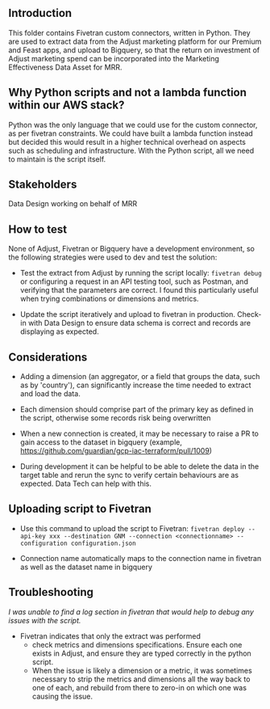 ## Introduction
This folder contains Fivetran custom connectors, written in Python. They are used to extract data from the Adjust marketing platform for our Premium and Feast apps, and upload to Bigquery, so that the return on investment of Adjust marketing spend can be incorporated into the Marketing Effectiveness Data Asset for MRR.

## Why Python scripts and not a lambda function within our AWS stack?
Python was the only language that we could use for the custom connector, as per fivetran constraints. We could have built a lambda function instead but decided this would result in a higher technical overhead on aspects such as scheduling and infrastructure. With the Python script, all we need to maintain is the script itself.

## Stakeholders 
Data Design working on behalf of MRR

## How to test
None of Adjust, Fivetran or Bigquery have a development environment, so the following strategies were used to dev and test the solution:

- Test the extract from Adjust by running the script locally:
`fivetran debug`
or configuring a request in an API testing tool, such as Postman, and verifying that the parameters are correct. I found this particularly useful when trying combinations or dimensions and metrics. 

- Update the script iteratively and upload to fivetran in production. Check-in with Data Design to ensure data schema is correct and records are displaying as expected.

## Considerations
- Adding a dimension (an aggregator, or a field that groups the data, such as by 'country'), can significantly increase the time needed to extract and load the data.

- Each dimension should comprise part of the primary key as defined in the script, otherwise some records risk being overwritten

- When a new connection is created, it may be necessary to raise a PR to gain access to the dataset in bigquery (example, https://github.com/guardian/gcp-iac-terraform/pull/1009)

- During development it can be helpful to be able to delete the data in the target table and rerun the sync to verify certain behaviours are as expected. Data Tech can help with this.

## Uploading script to Fivetran
- Use this command to upload the script to Fivetran:
`fivetran deploy --api-key xxx --destination GNM --connection <connectionname> --configuration configuration.json`

- Connection name automatically maps to the connection name in fivetran as well as the dataset name in bigquery

## Troubleshooting
_I was unable to find a log section in fivetran that would help to debug any issues with the script._

- Fivetran indicates that only the extract was performed
  - check metrics and dimensions specifications. Ensure each one exists in Adjust, and ensure they are typed correctly in the python script.
  - When the issue is likely a dimension or a metric, it was sometimes necessary to strip the metrics and dimensions all the way back to one of each, and rebuild from there to zero-in on which one was causing the issue.
